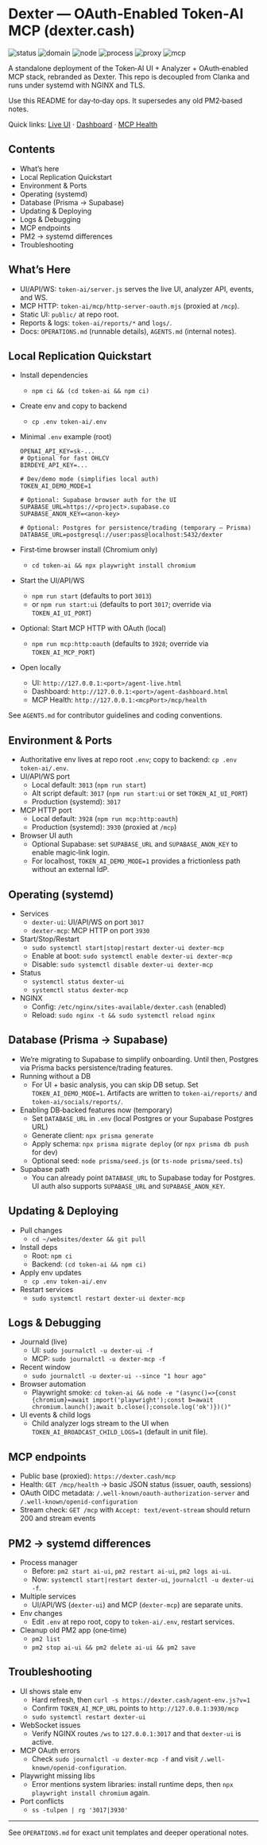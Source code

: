 # Dexter — OAuth‑Enabled Token‑AI MCP (dexter.cash)

![status](https://img.shields.io/badge/status-live-brightgreen)
![domain](https://img.shields.io/badge/domain-dexter.cash-1f6feb)
![node](https://img.shields.io/badge/node-20.x-026e00?logo=node.js&logoColor=white)
![process](https://img.shields.io/badge/process%20manager-systemd-2aa889)
![proxy](https://img.shields.io/badge/reverse%20proxy-NGINX%2BTLS-009639?logo=nginx&logoColor=white)
![mcp](https://img.shields.io/badge/MCP-Streamable%20HTTP-8A2BE2)

A standalone deployment of the Token‑AI UI + Analyzer + OAuth‑enabled MCP stack, rebranded as Dexter. This repo is decoupled from Clanka and runs under systemd with NGINX and TLS.

Use this README for day‑to‑day ops. It supersedes any old PM2‑based notes.

Quick links: [Live UI](https://dexter.cash/agent-live.html) · [Dashboard](https://dexter.cash/agent-dashboard.html) · [MCP Health](https://dexter.cash/mcp/health)

## Contents
- What’s here
- Local Replication Quickstart
- Environment & Ports
- Operating (systemd)
- Database (Prisma → Supabase)
- Updating & Deploying
- Logs & Debugging
- MCP endpoints
- PM2 → systemd differences
- Troubleshooting

## What’s Here
- UI/API/WS: `token-ai/server.js` serves the live UI, analyzer API, events, and WS.
- MCP HTTP: `token-ai/mcp/http-server-oauth.mjs` (proxied at `/mcp`).
- Static UI: `public/` at repo root.
- Reports & logs: `token-ai/reports/*` and `logs/`.
- Docs: `OPERATIONS.md` (runnable details), `AGENTS.md` (internal notes).

## Local Replication Quickstart
- Install dependencies
  - `npm ci && (cd token-ai && npm ci)`
- Create env and copy to backend
  - `cp .env token-ai/.env`
- Minimal `.env` example (root)

  ```env
  OPENAI_API_KEY=sk-...
  # Optional for fast OHLCV
  BIRDEYE_API_KEY=...

  # Dev/demo mode (simplifies local auth)
  TOKEN_AI_DEMO_MODE=1

  # Optional: Supabase browser auth for the UI
  SUPABASE_URL=https://<project>.supabase.co
  SUPABASE_ANON_KEY=<anon-key>

  # Optional: Postgres for persistence/trading (temporary – Prisma)
  DATABASE_URL=postgresql://user:pass@localhost:5432/dexter
  ```

- First‑time browser install (Chromium only)
  - `cd token-ai && npx playwright install chromium`
- Start the UI/API/WS
  - `npm run start` (defaults to port `3013`)
  - or `npm run start:ui` (defaults to port `3017`; override via `TOKEN_AI_UI_PORT`)
- Optional: Start MCP HTTP with OAuth (local)
  - `npm run mcp:http:oauth` (defaults to `3928`; override via `TOKEN_AI_MCP_PORT`)
- Open locally
  - UI: `http://127.0.0.1:<port>/agent-live.html`
  - Dashboard: `http://127.0.0.1:<port>/agent-dashboard.html`
  - MCP Health: `http://127.0.0.1:<mcpPort>/mcp/health`

See `AGENTS.md` for contributor guidelines and coding conventions.

## Environment & Ports
- Authoritative env lives at repo root `.env`; copy to backend: `cp .env token-ai/.env`.
- UI/API/WS port
  - Local default: `3013` (`npm run start`)
  - Alt script default: `3017` (`npm run start:ui` or set `TOKEN_AI_UI_PORT`)
  - Production (systemd): `3017`
- MCP HTTP port
  - Local default: `3928` (`npm run mcp:http:oauth`)
  - Production (systemd): `3930` (proxied at `/mcp`)
- Browser UI auth
  - Optional Supabase: set `SUPABASE_URL` and `SUPABASE_ANON_KEY` to enable magic‑link login.
  - For localhost, `TOKEN_AI_DEMO_MODE=1` provides a frictionless path without an external IdP.

## Operating (systemd)
- Services
  - `dexter-ui`: UI/API/WS on port `3017`
  - `dexter-mcp`: MCP HTTP on port `3930`
- Start/Stop/Restart
  - `sudo systemctl start|stop|restart dexter-ui dexter-mcp`
  - Enable at boot: `sudo systemctl enable dexter-ui dexter-mcp`
  - Disable: `sudo systemctl disable dexter-ui dexter-mcp`
- Status
  - `systemctl status dexter-ui`
  - `systemctl status dexter-mcp`
- NGINX
  - Config: `/etc/nginx/sites-available/dexter.cash` (enabled)
  - Reload: `sudo nginx -t && sudo systemctl reload nginx`

## Database (Prisma → Supabase)
- We’re migrating to Supabase to simplify onboarding. Until then, Postgres via Prisma backs persistence/trading features.
- Running without a DB
  - For UI + basic analysis, you can skip DB setup. Set `TOKEN_AI_DEMO_MODE=1`. Artifacts are written to `token-ai/reports/` and `token-ai/socials/reports/`.
- Enabling DB‑backed features now (temporary)
  - Set `DATABASE_URL` in `.env` (local Postgres or your Supabase Postgres URL)
  - Generate client: `npx prisma generate`
  - Apply schema: `npx prisma migrate deploy` (or `npx prisma db push` for dev)
  - Optional seed: `node prisma/seed.js` (or `ts-node prisma/seed.ts`)
- Supabase path
  - You can already point `DATABASE_URL` to Supabase today for Postgres. UI auth also supports `SUPABASE_URL` and `SUPABASE_ANON_KEY`.

## Updating & Deploying
- Pull changes
  - `cd ~/websites/dexter && git pull`
- Install deps
  - Root: `npm ci`
  - Backend: `(cd token-ai && npm ci)`
- Apply env updates
  - `cp .env token-ai/.env`
- Restart services
  - `sudo systemctl restart dexter-ui dexter-mcp`

## Logs & Debugging
- Journald (live)
  - UI: `sudo journalctl -u dexter-ui -f`
  - MCP: `sudo journalctl -u dexter-mcp -f`
- Recent window
  - `sudo journalctl -u dexter-ui --since "1 hour ago"`
- Browser automation
  - Playwright smoke: `cd token-ai && node -e "(async()=>{const {chromium}=await import('playwright');const b=await chromium.launch();await b.close();console.log('ok')})()"`
- UI events & child logs
  - Child analyzer logs stream to the UI when `TOKEN_AI_BROADCAST_CHILD_LOGS=1` (default in unit file).

## MCP endpoints
- Public base (proxied): `https://dexter.cash/mcp`
- Health: `GET /mcp/health` → basic JSON status (issuer, oauth, sessions)
- OAuth OIDC metadata: `/.well-known/oauth-authorization-server` and `/.well-known/openid-configuration`
- Stream check: `GET /mcp` with `Accept: text/event-stream` should return 200 and stream events

## PM2 → systemd differences
- Process manager
  - Before: `pm2 start ai-ui`, `pm2 restart ai-ui`, `pm2 logs ai-ui`.
  - Now: `systemctl start|restart dexter-ui`, `journalctl -u dexter-ui -f`.
- Multiple services
  - UI/API/WS (`dexter-ui`) and MCP (`dexter-mcp`) are separate units.
- Env changes
  - Edit `.env` at repo root, copy to `token-ai/.env`, restart services.
- Cleanup old PM2 app (one‑time)
  - `pm2 list`
  - `pm2 stop ai-ui && pm2 delete ai-ui && pm2 save`

## Troubleshooting
- UI shows stale env
  - Hard refresh, then `curl -s https://dexter.cash/agent-env.js?v=1`
  - Confirm `TOKEN_AI_MCP_URL` points to `http://127.0.0.1:3930/mcp`
  - `sudo systemctl restart dexter-ui`
- WebSocket issues
  - Verify NGINX routes `/ws` to `127.0.0.1:3017` and that `dexter-ui` is active.
- MCP OAuth errors
  - Check `sudo journalctl -u dexter-mcp -f` and visit `/.well-known/openid-configuration`.
- Playwright missing libs
  - Error mentions system libraries: install runtime deps, then `npx playwright install chromium` again.
- Port conflicts
  - `ss -tulpen | rg '3017|3930'`

---

See `OPERATIONS.md` for exact unit templates and deeper operational notes.
